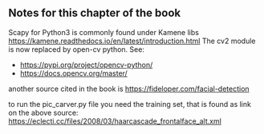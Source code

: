 ## Notes for this chapter of the book

Scapy for Python3 is commonly found under Kamene libs https://kamene.readthedocs.io/en/latest/introduction.html
The cv2 module is now replaced by open-cv python. See: <br>
- https://pypi.org/project/opencv-python/
- https://docs.opencv.org/master/

another source cited in the book is https://fideloper.com/facial-detection 

to run the pic_carver.py file you need the training set, that is found as link on the above source: https://eclecti.cc/files/2008/03/haarcascade_frontalface_alt.xml

